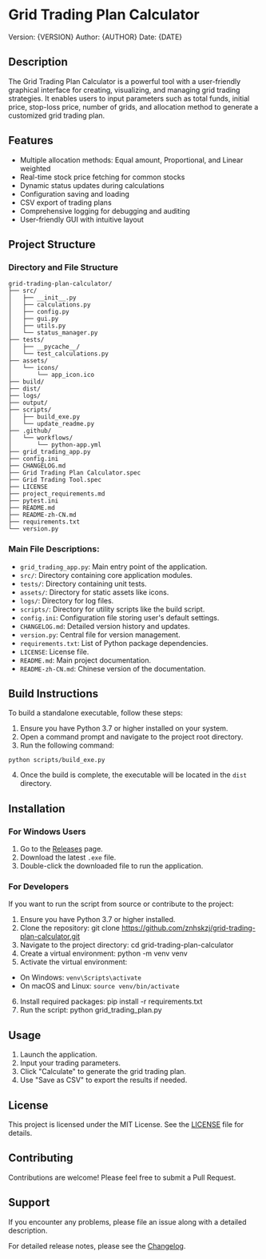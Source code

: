 # Grid Trading Plan Calculator

Version: {VERSION}
Author: {AUTHOR}
Date: {DATE}

## Description

The Grid Trading Plan Calculator is a powerful tool with a user-friendly graphical interface for creating, visualizing, and managing grid trading strategies. It enables users to input parameters such as total funds, initial price, stop-loss price, number of grids, and allocation method to generate a customized grid trading plan.

## Features

- Multiple allocation methods: Equal amount, Proportional, and Linear weighted
- Real-time stock price fetching for common stocks
- Dynamic status updates during calculations
- Configuration saving and loading
- CSV export of trading plans
- Comprehensive logging for debugging and auditing
- User-friendly GUI with intuitive layout

## Project Structure

### Directory and File Structure
```plaintext
grid-trading-plan-calculator/
├── src/
│   ├── __init__.py
│   ├── calculations.py
│   ├── config.py
│   ├── gui.py
│   ├── utils.py
│   └── status_manager.py
├── tests/
│   ├── __pycache__/
│   └── test_calculations.py
├── assets/
│   └── icons/
│       └── app_icon.ico
├── build/
├── dist/
├── logs/
├── output/
├── scripts/
│   ├── build_exe.py
│   └── update_readme.py
├── .github/
│   └── workflows/
│       └── python-app.yml
├── grid_trading_app.py
├── config.ini
├── CHANGELOG.md
├── Grid Trading Plan Calculator.spec
├── Grid Trading Tool.spec
├── LICENSE
├── project_requirements.md
├── pytest.ini
├── README.md
├── README-zh-CN.md
├── requirements.txt
└── version.py
```

### Main File Descriptions:
- `grid_trading_app.py`: Main entry point of the application.
- `src/`: Directory containing core application modules.
- `tests/`: Directory containing unit tests.
- `assets/`: Directory for static assets like icons.
- `logs/`: Directory for log files.
- `scripts/`: Directory for utility scripts like the build script.
- `config.ini`: Configuration file storing user's default settings.
- `CHANGELOG.md`: Detailed version history and updates.
- `version.py`: Central file for version management.
- `requirements.txt`: List of Python package dependencies.
- `LICENSE`: License file.
- `README.md`: Main project documentation.
- `README-zh-CN.md`: Chinese version of the documentation.

## Build Instructions

To build a standalone executable, follow these steps:

1. Ensure you have Python 3.7 or higher installed on your system.
2. Open a command prompt and navigate to the project root directory.
3. Run the following command:
```
python scripts/build_exe.py
```
4. Once the build is complete, the executable will be located in the `dist` directory.


## Installation

### For Windows Users

1. Go to the [Releases](https://github.com/znhskzj/grid-trading-plan-calculator/releases) page.
2. Download the latest `.exe` file.
3. Double-click the downloaded file to run the application.

### For Developers

If you want to run the script from source or contribute to the project:

1. Ensure you have Python 3.7 or higher installed.
2. Clone the repository:
git clone https://github.com/znhskzj/grid-trading-plan-calculator.git
3. Navigate to the project directory:
cd grid-trading-plan-calculator
4. Create a virtual environment:
python -m venv venv
5. Activate the virtual environment:
- On Windows: `venv\Scripts\activate`
- On macOS and Linux: `source venv/bin/activate`
6. Install required packages:
pip install -r requirements.txt
7. Run the script:
python grid_trading_plan.py

## Usage

1. Launch the application.
2. Input your trading parameters.
3. Click "Calculate" to generate the grid trading plan.
4. Use "Save as CSV" to export the results if needed.

## License

This project is licensed under the MIT License. See the [LICENSE](LICENSE) file for details.

## Contributing

Contributions are welcome! Please feel free to submit a Pull Request.

## Support

If you encounter any problems, please file an issue along with a detailed description.

For detailed release notes, please see the [Changelog](CHANGELOG.md).